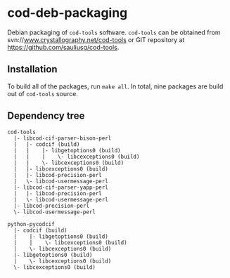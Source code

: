cod-deb-packaging
=================

Debian packaging of ``cod-tools`` software. ``cod-tools`` can be 
obtained from svn://www.crystallography.net/cod-tools or GIT 
repository at https://github.com/sauliusg/cod-tools.

Installation
------------

To build all of the packages, run ``make all``. In total, nine
packages are build out of ``cod-tools`` source.

Dependency tree
---------------

```
cod-tools
  |- libcod-cif-parser-bison-perl
  |   |- codcif (build)
  |   |    |- libgetoptions0 (build)
  |   |    |    \- libcexceptions0 (build)
  |   |    \- libcexceptions0 (build)
  |   |- libcexceptions0 (build)
  |   |- libcod-precision-perl
  |   \- libcod-usermessage-perl
  |- libcod-cif-parser-yapp-perl
  |   |- libcod-precision-perl
  |   \- libcod-usermessage-perl
  |- libcod-precision-perl
  \- libcod-usermessage-perl

python-pycodcif
  |- codcif (build)
  |    |- libgetoptions0 (build)
  |    |    \- libcexceptions0 (build)
  |    \- libcexceptions0 (build)
  |- libgetoptions0 (build)
  |    \- libcexceptions0 (build)
  \- libcexceptions0 (build)
```
